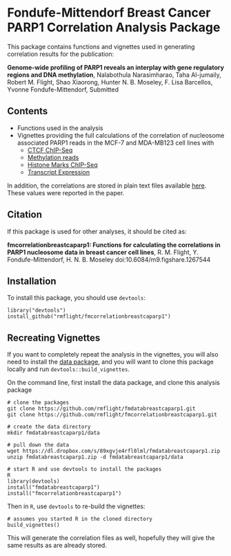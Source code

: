 # Fondufe-Mittendorf Breast Cancer PARP1 Correlation Analysis Package

This package contains functions and vignettes used in generating correlation results for the publication:

**Genome-wide profiling of PARP1 reveals an interplay with gene regulatory regions and DNA methylation**, Nalabothula Narasimharao, Taha Al-jumaily, Robert M. Flight, Shao Xiaorong, Hunter N. B. Moseley, F. Lisa Barcellos, Yvonne Fondufe-Mittendorf, Submitted

## Contents

* Functions used in the analysis
* Vignettes providing the full calculations of the correlation of nucleosome associated PARP1 reads in the MCF-7 and MDA-MB123 cell lines with
  * [CTCF ChIP-Seq](https://rmflight.github.io/fmcorrelationbreastcaparp1/parp1_ctcf.html)
  * [Methylation reads](https://rmflight.github.io/fmcorrelationbreastcaparp1/parp1_methylation.html)
  * [Histone Marks ChIP-Seq](https://rmflight.github.io/fmcorrelationbreastcaparp1/parp1_histone_marks.html)
  * [Transcript Expression](https://rmflight.github.io/fmcorrelationbreastcaparp1/parp1_expression.html)
  
In addition, the correlations are stored in plain text files available [here](https://github.com/rmflight/fmcorrelationbreastcaparp1/tree/master/inst/correlation_tables). These values were reported in the paper.

## Citation

If this package is used for other analyses, it should be cited as:

**fmcorrelationbreastcaparp1: Functions for calculating the correlations in PARP1 nucleosome data in breast cancer cell lines**, R. M. Flight, Y. Fondufe-Mittendorf, H. N. B. Moseley doi:10.6084/m9.figshare.1267544

## Installation

To install this package, you should use `devtools`:

```
library("devtools")
install_github("rmflight/fmcorrelationbreastcaparp1")
```

## Recreating Vignettes

If you want to completely repeat the analysis in the vignettes, you will also need to install the [data package](https://github.com/rmflight/fmdatabreastcaparp1), and you will want to clone this package locally and run `devtools::build_vignettes`.

On the command line, first install the data package, and clone this analysis package

```
# clone the packages
git clone https://github.com/rmflight/fmdatabreastcaparp1.git
git clone https://github.com/rmflight/fmcorrelationbreastcaparp1.git

# create the data directory
mkdir fmdatabreastcaparp1/data

# pull down the data
wget https://dl.dropbox.com/s/89xgvje4rfl0lml/fmdatabreastcaparp1.zip
unzip fmdatabreastcaparp1.zip -d fmdatabreastcaparp1/data

# start R and use devtools to install the packages
R
library(devtools)
install("fmdatabreastcaparp1")
install("fmcorrelationbreastcaparp1")
```

Then in `R`, use `devtools` to re-build the vignettes:

```
# assumes you started R in the cloned directory
build_vignettes()
```

This will generate the correlation files as well, hopefully they will give the same results as are already stored.
